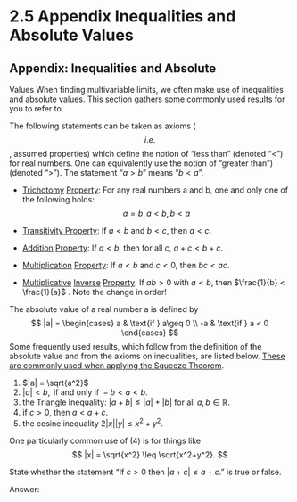 # 2.5 Appendix Inequalities and Absolute Values



## Appendix: Inequalities and Absolute

Values When finding multivariable limits, we often make use of inequalities and absolute values. This section gathers some commonly used results for you to refer to. 

The following statements can be taken as axioms ($$i.e.$$, assumed properties) which define the notion of “less than” (denoted “$<$”) for real numbers. One can equivalently use the notion of “greater than”) (denoted “$>$”). The statement “$a > b$” means “$b < a$”. 

* <u>Trichotomy</u> <u>Property</u>: For any real numbers a and b, one and only one of the following holds: 
  $$
  a = b, a < b, b < a
  $$
  
* <u>Transitivity Property</u>: If $a < b$ and $b < c$, then $a < c$. 

* <u>Addition</u> <u>Property</u>: If $a < b$, then for all $c$, $a + c < b + c$. 

* <u>Multiplication</u> <u>Property</u>: If $a < b$ and $c < 0$, then $bc < ac$. 

* <u>Multiplicative</u> <u>Inverse</u> <u>Property</u>: If $ab > 0$ with $a < b$, then $\frac{1}{b} < \frac{1}{a}$ . Note the change in order!

The absolute value of a real number a is defined by
$$
|a| = 
\begin{cases}
a & \text{if } a\geq 0 \\
-a & \text{if } a < 0
\end{cases}
$$
Some frequently used results, which follow from the definition of the absolute value and from the axioms on inequalities, are listed below. <u>These are commonly used when applying the Squeeze Theorem</u>.

1. $|a| = \sqrt{a^2}$
2. $|a| < b, \text{ if and only if } -b < a < b$.
3. the Triangle Inequality: $|a+b| \leq |a| + |b| \text{ for all } a,b \in \mathbb R$.
4. if $c > 0$, then $a < a + c$.
5. the cosine inequality $2|x||y| \leq x^2 + y^2$.

One particularly common use of (4) is for things like
$$
|x| = \sqrt{x^2} \leq \sqrt{x^2+y^2}.
$$


State whether the statement “If $c>0$ then $|a+c|≤a+c$.” is true or false.

Answer: 
